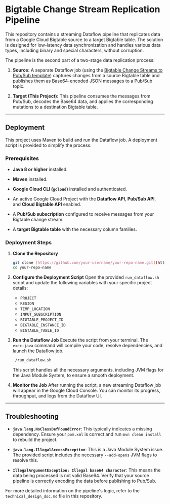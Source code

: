# Bigtable Change Stream Replication Pipeline

This repository contains a streaming Dataflow pipeline that replicates data from a Google Cloud Bigtable source to a target Bigtable table. The solution is designed for low-latency data synchronization and handles various data types, including binary and special characters, without corruption.

The pipeline is the second part of a two-stage data replication process:

1. **Source:** A separate Dataflow job (using the [Bigtable Change Streams to Pub/Sub template](https://cloud.google.com/dataflow/docs/guides/templates/provided/cloud-bigtable-change-streams-to-pubsub)) captures changes from a source Bigtable table and publishes them as Base64-encoded JSON messages to a Pub/Sub topic.

2. **Target (This Project):** This pipeline consumes the messages from Pub/Sub, decodes the Base64 data, and applies the corresponding mutations to a destination Bigtable table.

---

## Deployment

This project uses Maven to build and run the Dataflow job. A deployment script is provided to simplify the process.

### Prerequisites

* **Java 8 or higher** installed.

* **Maven** installed.

* **Google Cloud CLI (`gcloud`)** installed and authenticated.

* An active Google Cloud Project with the **Dataflow API**, **Pub/Sub API**, and **Cloud Bigtable API** enabled.

* A **Pub/Sub subscription** configured to receive messages from your Bigtable change stream.

* A **target Bigtable table** with the necessary column families.

### Deployment Steps

1.  **Clone the Repository**

    ```bash
    git clone [https://github.com/your-username/your-repo-name.git](https://github.com/your-username/your-repo-name.git)
    cd your-repo-name
    ```

2.  **Configure the Deployment Script**
    Open the provided `run_dataflow.sh` script and update the following variables with your specific project details:

    * `PROJECT`
    * `REGION`
    * `TEMP_LOCATION`
    * `INPUT_SUBSCRIPTION`
    * `BIGTABLE_PROJECT_ID`
    * `BIGTABLE_INSTANCE_ID`
    * `BIGTABLE_TABLE_ID`

3.  **Run the Dataflow Job**
    Execute the script from your terminal. The `exec:java` command will compile your code, resolve dependencies, and launch the Dataflow job.

    ```bash
    ./run_dataflow.sh
    ```

    This script handles all the necessary arguments, including JVM flags for the Java Module System, to ensure a smooth deployment.

4.  **Monitor the Job**
    After running the script, a new streaming Dataflow job will appear in the Google Cloud Console. You can monitor its progress, throughput, and logs from the Dataflow UI.

---

## Troubleshooting

* **`java.lang.NoClassDefFoundError`**: This typically indicates a missing dependency. Ensure your `pom.xml` is correct and run `mvn clean install` to rebuild the project.

* **`java.lang.IllegalAccessException`**: This is a Java Module System issue. The provided script includes the necessary `--add-opens` JVM flags to resolve this.

* **`IllegalArgumentException: Illegal base64 character`**: This means the data being processed is not valid Base64. Verify that your source pipeline is correctly encoding the data before publishing to Pub/Sub.

For more detailed information on the pipeline's logic, refer to the `technical_design_doc.md` file in this repository.
